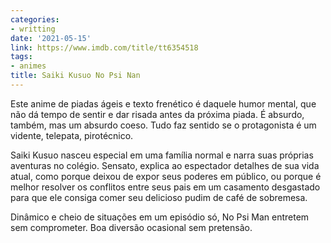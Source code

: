 ```yaml
---
categories:
- writting
date: '2021-05-15'
link: https://www.imdb.com/title/tt6354518
tags:
- animes
title: Saiki Kusuo No Psi Nan
---
```


Este anime de piadas ágeis e texto frenético é daquele humor mental, que não dá tempo de sentir e dar risada antes da próxima piada. É absurdo, também, mas um absurdo coeso. Tudo faz sentido se o protagonista é um vidente, telepata, pirotécnico.

Saiki Kusuo nasceu especial em uma família normal e narra suas próprias aventuras no colégio. Sensato, explica ao espectador detalhes de sua vida atual, como porque deixou de expor seus poderes em público, ou porque é melhor resolver os conflitos entre seus pais em um casamento desgastado para que ele consiga comer seu delicioso pudim de café de sobremesa.

Dinâmico e cheio de situações em um episódio só, No Psi Man entretem sem comprometer. Boa diversão ocasional sem pretensão.

